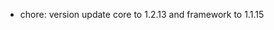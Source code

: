 <!-- The pattern we follow here is to keep the changelog for the latest version -->
<!-- Old changelogs are automatically attached to the GitHub releases -->

- chore: version update core to 1.2.13 and framework to 1.1.15
